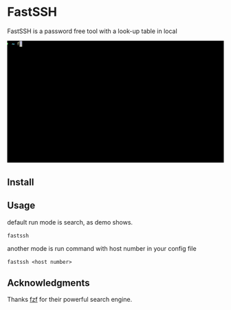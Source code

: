 # FastSSH

FastSSH is a password free tool with a look-up table in local


![](demo.gif)


## Install


## Usage

default run mode is search, as demo shows.


	fastssh


another mode is run command with host number in your config file


	fastssh <host number>

## Acknowledgments

Thanks [fzf](https://github.com/junegunn/fzf) for their powerful search engine.
